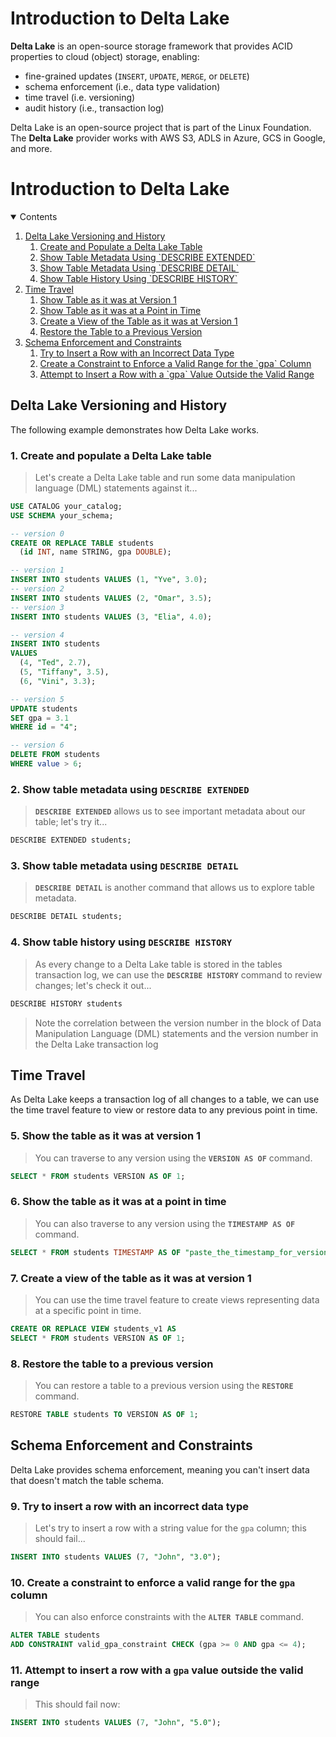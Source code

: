 # Introduction to Delta Lake

**Delta Lake** is an open-source storage framework that provides ACID properties to cloud (object) storage, enabling:
- fine-grained updates (`INSERT`, `UPDATE`, `MERGE`, or `DELETE`)
- schema enforcement (i.e., data type validation)
- time travel (i.e. versioning)
- audit history (i.e., transaction log)

Delta Lake is an open-source project that is part of the Linux Foundation.  The **Delta Lake** provider works with AWS S3, ADLS in Azure, GCS in Google, and more.

# Introduction to Delta Lake

<details open="open">
<summary>Contents</summary>
<ol>
    <li>
        <a href="#delta-lake-versioning-and-history">Delta Lake Versioning and History</a>
        <ol>
            <li><a href="#create-populate-table">Create and Populate a Delta Lake Table</a></li>
            <li><a href="#show-metadata-extended">Show Table Metadata Using `DESCRIBE EXTENDED`</a></li>
            <li><a href="#show-metadata-detail">Show Table Metadata Using `DESCRIBE DETAIL`</a></li>
            <li><a href="#show-table-history">Show Table History Using `DESCRIBE HISTORY`</a></li>
        </ol>
    </li>
    <li>
        <a href="#time-travel">Time Travel</a>
        <ol>
            <li><a href="#version-as-of">Show Table as it was at Version 1</a></li>
            <li><a href="#timestamp-as-of">Show Table as it was at a Point in Time</a></li>
            <li><a href="#create-view">Create a View of the Table as it was at Version 1</a></li>
            <li><a href="#restore-table">Restore the Table to a Previous Version</a></li>
        </ol>
    </li>
    <li>
        <a href="#schema-enforcement-and-constraints">Schema Enforcement and Constraints</a>
        <ol>
            <li><a href="#insert-incorrect-data">Try to Insert a Row with an Incorrect Data Type</a></li>
            <li><a href="#create-constraint">Create a Constraint to Enforce a Valid Range for the `gpa` Column</a></li>
            <li><a href="#insert-outside-range">Attempt to Insert a Row with a `gpa` Value Outside the Valid Range</a></li>
        </ol>
    </li>
</ol>
</details>

## Delta Lake Versioning and History

The following example demonstrates how Delta Lake works.

### <a id="create-populate-table"></a>1.  Create and populate a Delta Lake table

> Let's create a Delta Lake table and run some data manipulation language (DML) statements against it...

```sql
USE CATALOG your_catalog;
USE SCHEMA your_schema;

-- version 0
CREATE OR REPLACE TABLE students
  (id INT, name STRING, gpa DOUBLE);

-- version 1  
INSERT INTO students VALUES (1, "Yve", 3.0);
-- version 2
INSERT INTO students VALUES (2, "Omar", 3.5);
-- version 3
INSERT INTO students VALUES (3, "Elia", 4.0);

-- version 4
INSERT INTO students
VALUES 
  (4, "Ted", 2.7),
  (5, "Tiffany", 3.5),
  (6, "Vini", 3.3);

-- version 5  
UPDATE students 
SET gpa = 3.1
WHERE id = "4";

-- version 6
DELETE FROM students 
WHERE value > 6;
```

### <a id="show-metadata-extended"></a>2.  Show table metadata using `DESCRIBE EXTENDED`

> **`DESCRIBE EXTENDED`** allows us to see important metadata about our table; let's try it...

```sql
DESCRIBE EXTENDED students;
```

### <a id="show-metadata-detail"></a>3.  Show table metadata using `DESCRIBE DETAIL`

> **`DESCRIBE DETAIL`** is another command that allows us to explore table metadata.

```sql
DESCRIBE DETAIL students;
```

### <a id="show-table-history"></a>4.  Show table history using `DESCRIBE HISTORY`

> As every change to a Delta Lake table is stored in the tables transaction log, we can use the **`DESCRIBE HISTORY`** command to review changes; let's check it out...

```sql
DESCRIBE HISTORY students
```

> Note the correlation between the version number in the block of Data Manipulation Language (DML) statements and the version number in the Delta Lake transaction log

## Time Travel

As Delta Lake keeps a transaction log of all changes to a table, we can use the time travel feature to view or restore data to any previous point in time.

### <a id="version-as-of"></a>5.  Show the table as it was at version 1

> You can traverse to any version using the **`VERSION AS OF`** command.

```sql  
SELECT * FROM students VERSION AS OF 1;
```

### <a id="timestamp-as-of"></a>6.  Show the table as it was at a point in time

> You can also traverse to any version using the **`TIMESTAMP AS OF`** command.

```sql
SELECT * FROM students TIMESTAMP AS OF "paste_the_timestamp_for_version_1_here";
```

### <a id="create-view"></a>7.  Create a view of the table as it was at version 1

> You can use the time travel feature to create views representing data at a specific point in time.

```sql
CREATE OR REPLACE VIEW students_v1 AS
SELECT * FROM students VERSION AS OF 1;
``` 

### <a id="restore-table"></a>8.  Restore the table to a previous version

> You can restore a table to a previous version using the **`RESTORE`** command.

```sql
RESTORE TABLE students TO VERSION AS OF 1;
```

## Schema Enforcement and Constraints

Delta Lake provides schema enforcement, meaning you can't insert data that doesn't match the table schema.

### <a id="insert-incorrect-data"></a>9.  Try to insert a row with an incorrect data type 

> Let's try to insert a row with a string value for the `gpa` column; this should fail...

```sql
INSERT INTO students VALUES (7, "John", "3.0");
```

### <a id="create-constraint"></a>10.  Create a constraint to enforce a valid range for the `gpa` column

> You can also enforce constraints with the **`ALTER TABLE`** command.

```sql
ALTER TABLE students
ADD CONSTRAINT valid_gpa_constraint CHECK (gpa >= 0 AND gpa <= 4);
```

### <a id="insert-outside-range"></a>11.  Attempt to insert a row with a `gpa` value outside the valid range

> This should fail now:

```sql
INSERT INTO students VALUES (7, "John", "5.0");
```